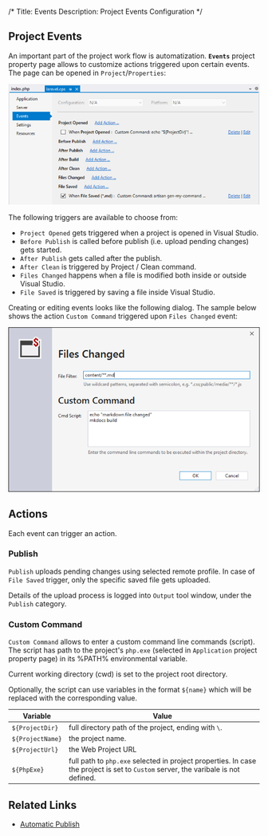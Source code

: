 /*
Title: Events
Description: Project Events Configuration
*/

## Project Events

An important part of the project work flow is automatization. **`Events`** project property page allows to customize actions triggered upon certain events. The page can be opened in `Project`/`Properties`:

![project events](imgs/project-events.png)

The following triggers are available to choose from:

- `Project Opened` gets triggered when a project is opened in Visual Studio.
- `Before Publish` is called before publish (i.e. upload pending changes) gets started.
- `After Publish` gets called after the publish.
- `After Clean` is triggered by Project / Clean command.
- `Files Changed` happens when a file is modified both inside or outside Visual Studio.
- `File Saved` is triggered by saving a file inside Visual Studio.

Creating or editing events looks like the following dialog. The sample below shows the action `Custom Command` triggered upon `Files Changed` event:

![project event UI](imgs/files-changed-event.png)

## Actions

Each event can trigger an action.

### Publish

`Publish` uploads pending changes using selected remote profile. In case of `File Saved` trigger, only the specific saved file gets uploaded.

Details of the upload process is logged into `Output` tool window, under the `Publish` category.

### Custom Command

`Custom Command` allows to enter a custom command line commands (script). The script has path to the project's `php.exe` (selected in `Application` project property page) in its %PATH% environmental variable.

Current working directory (cwd) is set to the project root directory.

Optionally, the script can use variables in the format `${name}` which will be replaced with the corresponding value.

| Variable | Value |
| --- | --- |
| `${ProjectDir}`| full directory path of the project, ending with `\`. |
| `${ProjectName}` |  the project name. |
| `${ProjectUrl}` | the Web Project URL |
| `${PhpExe}` | full path to `php.exe` selected in project properties. In case the project is set to `Custom` server, the varibale is not defined. |

## Related Links

- [Automatic Publish](remote-explorer#automatic-upload)